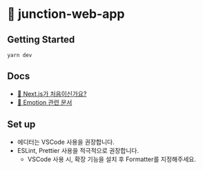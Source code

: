 # 👻 junction-web-app

## Getting Started

```shell
yarn dev
```

## Docs

- [🔗 Next.js가 처음이신가요?](https://nextjs.org/docs/getting-started)
- [🔗 Emotion 관련 문서](https://emotion.sh/docs)

## Set up

- 에디터는 VSCode 사용을 권장합니다.
- ESLint, Prettier 사용을 적극적으로 권장합니다.
  - VSCode 사용 시, 확장 기능을 설치 후 Formatter를 지정해주세요.
